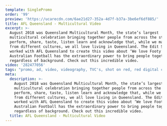 ```yaml
---
template: SinglePromo
order: '99'
preview: 'https://ucarecdn.com/6ae21d27-352a-4d7f-b37a-3be6ef6df885/'
title: AFL Queensland - Multicultural Video
excerpt: >-
  August 2018 was Queensland Multicultural Month, the state’s largest
  multicultural celebration bringing together people from across the state to
  perform, share, taste, listen learn and acknowledge that, while we may come
  from different cultures, we all love living in Queensland. The Edit Suite
  worked with AFL Queensland to create this video about ‘We love Footy’.
  Australian Football has the extraordinary power to bring people together
  regardless of background. Check out this incredible video.
video: '282477056'
tags: "promo, ad, video, videography, TVC's, shot on red, red digital cinema,"
meta:
  description: >-
    August 2018 was Queensland Multicultural Month, the state’s largest
    multicultural celebration bringing together people from across the state to
    perform, share, taste, listen learn and acknowledge that, while we may come
    from different cultures, we all love living in Queensland. The Edit Suite
    worked with AFL Queensland to create this video about ‘We love Footy’.
    Australian Football has the extraordinary power to bring people together
    regardless of background. Check out this incredible video.
  title: AFL Queensland - Multicultural Video
---
```

